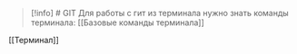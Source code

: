 > [!info] #  GIT
> Для работы с гит из терминала нужно знать команды терминала: [[Базовые команды терминала]]


[[Терминал]]







